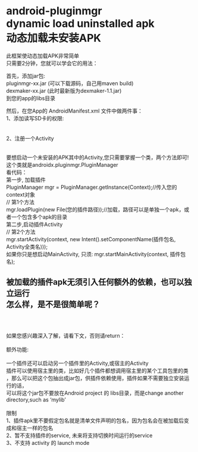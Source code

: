 android-pluginmgr<br/>
dynamic load uninstalled apk<br/>
动态加载未安装APK<br/>
============================================================================================


此框架使动态加载APK非常简单<br/>
只需要2分钟，您就可以学会它的用法：<br/>

首先，添加jar包: <br/>
     pluginmgr-xx.jar (可以下载源码，自己用maven build)<br/>
     dexmaker-xx.jar (此时最新版为dexmaker-1.1.jar)<br/>
     到您的app的libs目录<br/>
     
然后，在您App的 AndroidManifest.xml 文件中做两件事：<br/>
1、添加读写SD卡的权限: <br/>
    <uses-permission android:name="android.permission.MOUNT_UNMOUNT_FILESYSTEMS"/> <br/>
    <uses-permission android:name="android.permission.WRITE_EXTERNAL_STORAGE"/>  <br/>
2、注册一个Activity <br/>
   <activity android:name="androidx.pluginmgr.PluginActivity" /> <br/>
   
要想启动一个未安装的APK其中的Activity,您只需要掌握一个类，两个方法即可!<br/>
这个类就是androidx.pluginmgr.PluginManager <br/>
看代码：<br/>
第一步, 加载插件 <br/>
   PluginManager mgr = PluginManager.getInstance(Context);//传入您的context对象 <br/>
   // 第1个方法  <br/>
   mgr.loadPlugin(new File(您的插件路径));//加载，路径可以是单独一个apk，或者一个包含多个apk的目录 <br/>
第二步,启动插件Activity <br/>
   // 第2个方法 <br/>
   mgr.startActivity(context, new Intent().setComponentName(插件包名, Activity全类名))); <br/>
   如果你只是想启动MainActivity, 只须: mgr.startMainActivity(context, 插件包名); <br/>
   
  被加载的插件apk无须引入任何额外的依赖，也可以独立运行 <br/>
  怎么样，是不是很简单呢？ <br/>
  <br/>
  -------------------------------------------------------------
  <br/>
  如果您感兴趣深入了解，请看下文，否则请return：<br/>
  <br/>
  额外功能:<br/>
  <br/>
  一个插件还可以启动另一个插件里的Activity,或宿主的Activity<br/>
  插件可以使用宿主里的类，比如好几个插件都想调用宿主里的某个工具包里的类<br/>
  ，那么可以把这个包抽出成jar包，供插件依赖使用，插件如果不需要独立安装运行的话，<br/>
  可以将这个jar包不要放在Android project 的 libs目录，而是change another directory,such as ‘mylib’<br/>
  <br/>
  限制<br/>
  1、插件apk里不要假定包名就是清单文件声明的包名，因为包名会在被加载后变成和宿主一样的包名<br/>
  2、暂不支持插件的service, 未来将支持切换时间运行的service<br/>
  3、不支持 activity 的 launch mode<br/>
  

